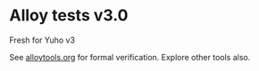 # Alloy tests v3.0

Fresh for Yuho v3

See [alloytools.org](https://alloytools.org/) for formal verification. Explore other tools also.